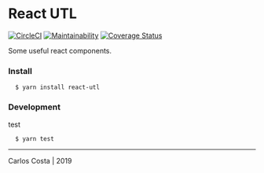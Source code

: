 # React UTL

[![CircleCI](https://circleci.com/gh/C4co/react-utl.svg?style=svg)](https://circleci.com/gh/C4co/react-utl)
[![Maintainability](https://api.codeclimate.com/v1/badges/0a89a49257538499dc57/maintainability)](https://codeclimate.com/github/C4co/react-utl/maintainability)
[![Coverage Status](https://coveralls.io/repos/github/C4co/react-utl/badge.svg?branch=master)](https://coveralls.io/github/C4co/react-utl?branch=master)

Some useful react components.

### Install
```
  $ yarn install react-utl
```

### Development

test
```
  $ yarn test
```

---

Carlos Costa | 2019
